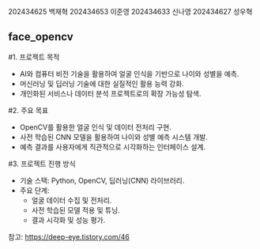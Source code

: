 202434625 백재혁
202434653 이준영
202434633 신나영
202434627 성우혁

## face_opencv
#1. 프로젝트 목적
- AI와 컴퓨터 비전 기술을 활용하여 얼굴 인식을 기반으로 나이와 성별을 예측.
- 머신러닝 및 딥러닝 기술에 대한 실질적인 활용 능력 강화.
- 개인화된 서비스나 데이터 분석 프로젝트로의 확장 가능성 탐색.

#2. 주요 목표
- OpenCV를 활용한 얼굴 인식 및 데이터 전처리 구현.
- 사전 학습된 CNN 모델을 활용하여 나이와 성별 예측 시스템 개발.
- 예측 결과를 사용자에게 직관적으로 시각화하는 인터페이스 설계.

#3. 프로젝트 진행 방식
- 기술 스택: Python, OpenCV, 딥러닝(CNN) 라이브러리.
- 주요 단계:
   - 얼굴 데이터 수집 및 전처리.
   - 사전 학습된 모델 적용 및 튜닝.
   - 결과 시각화 및 성능 평가.

참고: https://deep-eye.tistory.com/46
